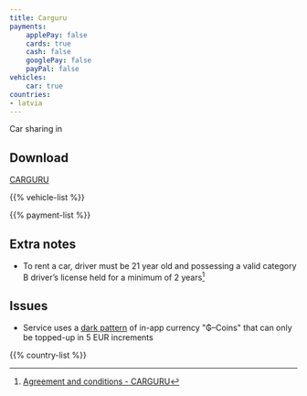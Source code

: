 ```yaml
---
title: Carguru
payments:
    applePay: false
    cards: true
    cash: false
    googlePay: false
    payPal: false
vehicles:
    car: true
countries:
- latvia
---
```


Car sharing in [](/countries/latvia/)

## Download

[CARGURU](https://carguru.lv)

{{% vehicle-list %}}

{{% payment-list %}}

## Extra notes

- To rent a car, driver must be 21 year old and possessing a valid category B driver’s license held for a minimum of 2 years[^1]

## Issues

- Service uses a [dark pattern](https://www.darkpattern.games/pattern/16/premium-currency.html) of in-app currency "₲–Coins" that can only be topped-up in 5 EUR increments

{{% country-list %}}

[^1]: [Agreement and conditions - CARGURU](https://carguru.lv/docs/legal/b2cterms-en.pdf)
